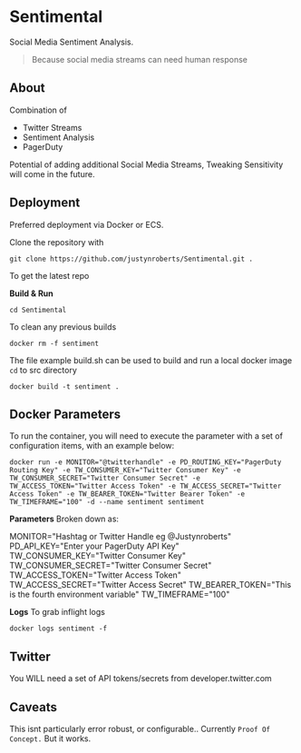 # Sentimental

  Social Media Sentiment Analysis.

>   Because social media streams can need human response

## About
Combination of 

 - Twitter Streams 
 - Sentiment Analysis 
 - PagerDuty

Potential of adding additional Social Media Streams, Tweaking Sensitivity will come in the future.

## Deployment
Preferred deployment via Docker or ECS.

Clone the repository with 

    git clone https://github.com/justynroberts/Sentimental.git .

To get the latest repo

**Build & Run**

    cd Sentimental

To clean any previous builds

    docker rm -f sentiment

The file example build.sh can be used to build and run a local docker image
`cd` to src directory

    docker build -t sentiment .
   
## Docker Parameters
To run the container, you will need to execute the parameter with a set of configuration items, with an example below:

    docker run -e MONITOR="@twitterhandle" -e PD_ROUTING_KEY="PagerDuty Routing Key" -e TW_CONSUMER_KEY="Twitter Consumer Key" -e TW_CONSUMER_SECRET="Twitter Consumer Secret" -e TW_ACCESS_TOKEN="Twitter Access Token" -e TW_ACCESS_SECRET="Twitter Access Token" -e TW_BEARER_TOKEN="Twitter Bearer Token" -e TW_TIMEFRAME="100" -d --name sentiment sentiment

**Parameters** 
Broken down as:

MONITOR="Hashtag or Twitter Handle eg @Justynroberts"
PD_API_KEY="Enter your PagerDuty API Key"
TW_CONSUMER_KEY="Twitter Consumer Key"
TW_CONSUMER_SECRET="Twitter Consumer Secret"
TW_ACCESS_TOKEN="Twitter Access Token"
TW_ACCESS_SECRET="Twitter Access Secret"
TW_BEARER_TOKEN="This is the fourth environment variable"
TW_TIMEFRAME="100"

**Logs**
To grab inflight logs

    docker logs sentiment -f
 
 ## Twitter
  You WILL need a set of API tokens/secrets from developer.twitter.com
  
## Caveats
This isnt particularly error robust, or configurable.. Currently `Proof Of Concept.`
But it works.
